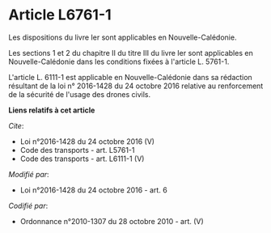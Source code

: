# Article L6761-1

Les dispositions du livre Ier sont applicables en Nouvelle-Calédonie. 

Les sections 1 et 2 du chapitre II du titre III du livre Ier sont applicables en Nouvelle-Calédonie dans les conditions
fixées à l'article L. 5761-1. 

L'article L. 6111-1 est applicable en Nouvelle-Calédonie dans sa rédaction résultant de la loi n° 2016-1428 du 24 octobre
2016 relative au renforcement de la sécurité de l'usage des drones civils.

**Liens relatifs à cet article**

_Cite_:

  - Loi n°2016-1428 du 24 octobre 2016 (V)
  - Code des transports - art. L5761-1
  - Code des transports - art. L6111-1 (V)

_Modifié par_:

  - Loi n°2016-1428 du 24 octobre 2016 - art. 6

_Codifié par_:

  - Ordonnance n°2010-1307 du 28 octobre 2010 - art. (V)
